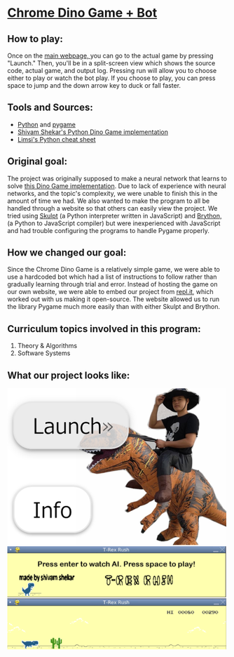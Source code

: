 <html>
  <body>
    <h1>
      <a href = "https://coolkid67.github.io/CTY-Term-Project/">Chrome Dino Game + Bot</a>
    </h1>
    <h2>
      How to play:
    </h2>
    <p>
      Once on the <a href = "https://coolkid67.github.io/CTY-Term-Project/">main webpage, </a> you can go to the actual game by pressing "Launch." Then, you'll be in a split-screen view which shows the source code, actual game, and output log. Pressing run will allow you to choose either to play or watch the bot play. If you choose to play, you can press space to jump and the down arrow key to duck or fall faster.
    </p>
    <h2>
      Tools and Sources:
    </h2>
    <ul>
      <li>
        <a href = "https://python.org/">Python</a> and <a href = "https://pygame.org">pygame</a>
      </li>
      <li>
        <a href = "https://github.com/shivamshekhar/Chrome-T-Rex-Rush">Shivam Shekar's Python Dino Game implementation</a>
      </li>
      <li>
        <a href = "https://perso.limsi.fr/pointal/_media/python:cours:mementopython3-english.pdf">Limsi's Python cheat sheet</a>
      </li>
    </ul>
    <h2>
      Original goal:
    </h2>
    <p>
       The project was originally supposed to make a neural network that learns to solve <a href = "https://github.com/shivamshekhar/Chrome-T-Rex-Rush">this Dino Game implementation</a>. Due to lack of experience with neural networks, and the topic's complexity, we were unable to finish this in the amount of time we had. We also wanted to make the program to all be handled through a website so that others can easily view the project. We tried using <a href = "https://skulpt.org/">Skulpt</a> (a Python interpreter written in JavaScript) and <a href = "https://brython.info">Brython, </a> (a Python to JavaScript compiler) but were inexperienced with JavaScript and had trouble configuring the programs to handle Pygame properly.
    </p>
    <h2>
      How we changed our goal:
    </h2>
    <p> 
       Since the Chrome Dino Game is a relatively simple game, we were able to use a hardcoded bot which had a list of instructions to follow rather than gradually learning through trial and error. Instead of hosting the game on our own website, we were able to embed our project from <a href="https://repl.it">repl.it</a>, which worked out with us making it open-source. The website allowed us to run the library Pygame much more easily than with either Skulpt and Brython.
    </p>
    <h2>
       Curriculum topics involved in this program:
    </h2>
    <ol>
      <li> Theory & Algorithms </li>
      <li> Software Systems </li>
    </ol>
    <h2>
      What our project looks like:
    </h2>
    <img src="https://github.com/coolkid67/CTY-Term-Project/blob/master/readMeMedia/mainMenuImage.png" width="500">
    <img src="https://github.com/coolkid67/CTY-Term-Project/blob/master/readMeMedia/gameplay1.png" width="500">
    <img src="https://github.com/coolkid67/CTY-Term-Project/blob/master/readMeMedia/gameplay2.png" width="500">
  </body>
</html>
